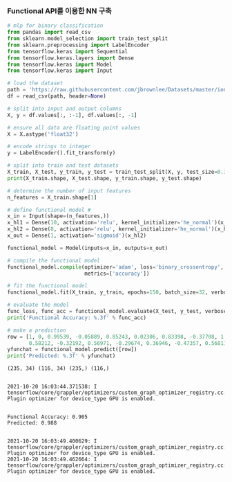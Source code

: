 ### Functional API를 이용한 NN 구축

```python
# mlp for binary classification
from pandas import read_csv
from sklearn.model_selection import train_test_split
from sklearn.preprocessing import LabelEncoder
from tensorflow.keras import Sequential
from tensorflow.keras.layers import Dense
from tensorflow.keras import Model
from tensorflow.keras import Input

# load the dataset
path = 'https://raw.githubusercontent.com/jbrownlee/Datasets/master/ionosphere.csv'
df = read_csv(path, header=None)

# split into input and output columns
X, y = df.values[:, :-1], df.values[:, -1]

# ensure all data are floating point values
X = X.astype('float32')

# encode strings to integer
y = LabelEncoder().fit_transform(y)

# split into train and test datasets
X_train, X_test, y_train, y_test = train_test_split(X, y, test_size=0.33)
print(X_train.shape, X_test.shape, y_train.shape, y_test.shape)

# determine the number of input features
n_features = X_train.shape[1]

# define functional model #
x_in = Input(shape=(n_features,))
x_hl1 = Dense(10, activation='relu', kernel_initializer='he_normal')(x_in)
x_hl2 = Dense(8, activation='relu', kernel_initializer='he_normal')(x_hl1)
x_out = Dense(1, activation='sigmoid')(x_hl2)

functional_model = Model(inputs=x_in, outputs=x_out)

# compile the functional model
functional_model.compile(optimizer='adam', loss='binary_crossentropy',
                         metrics=['accuracy'])

# fit the functional model
functional_model.fit(X_train, y_train, epochs=150, batch_size=32, verbose=0)

# evaluate the model
func_loss, func_acc = functional_model.evaluate(X_test, y_test, verbose=0)
print('Functional Accuracy: %.3f' % func_acc)

# make a prediction
row = [1, 0, 0.99539, -0.05889, 0.85243, 0.02306, 0.83398, -0.37708, 1, 0.03760, 0.85243, -0.17755, 0.59755, -0.44945, 0.60536, -0.38223, 0.84356, -0.38542,
       0.58212, -0.32192, 0.56971, -0.29674, 0.36946, -0.47357, 0.56811, -0.51171, 0.41078, -0.46168, 0.21266, -0.34090, 0.42267, -0.54487, 0.18641, -0.45300]
yfunchat = functional_model.predict([row])
print('Predicted: %.3f' % yfunchat)

```

    (235, 34) (116, 34) (235,) (116,)


    2021-10-20 16:03:44.371538: I tensorflow/core/grappler/optimizers/custom_graph_optimizer_registry.cc:112] Plugin optimizer for device_type GPU is enabled.


    Functional Accuracy: 0.905
    Predicted: 0.988


    2021-10-20 16:03:49.400629: I tensorflow/core/grappler/optimizers/custom_graph_optimizer_registry.cc:112] Plugin optimizer for device_type GPU is enabled.
    2021-10-20 16:03:49.462664: I tensorflow/core/grappler/optimizers/custom_graph_optimizer_registry.cc:112] Plugin optimizer for device_type GPU is enabled.
